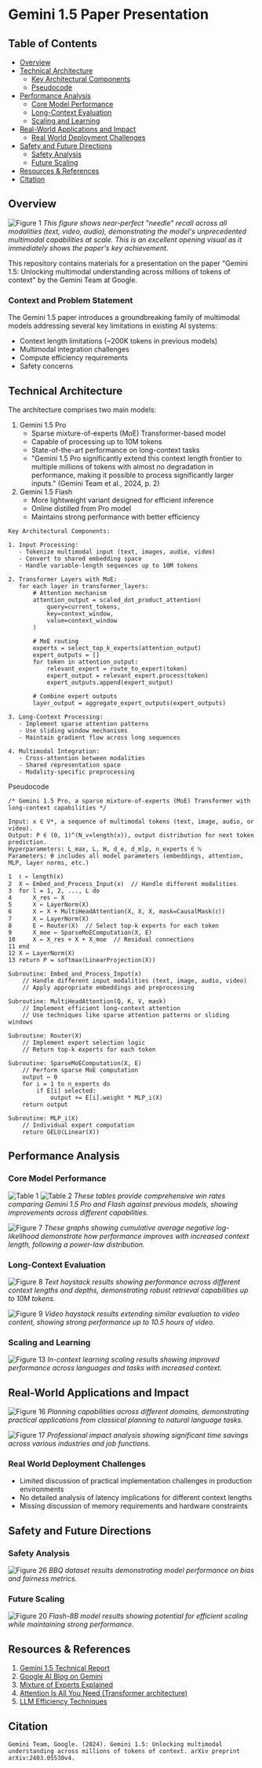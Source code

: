 # Gemini 1.5 Paper Presentation

## Table of Contents
- [Overview](#overview)
- [Technical Architecture](#technical-architecture)
  - [Key Architectural Components](#key-architectural-components)
  - [Pseudocode](#pseudocode)
- [Performance Analysis](#performance-analysis)
  - [Core Model Performance](#core-model-performance)
  - [Long-Context Evaluation](#long-context-evaluation)
  - [Scaling and Learning](#scaling-and-learning)
- [Real-World Applications and Impact](#real-world-applications-and-impact)
  - [Real World Deployment Challenges](#real-world-deployment-challenges)
- [Safety and Future Directions](#safety-and-future-directions)
  - [Safety Analysis](#safety-analysis)
  - [Future Scaling](#future-scaling)
- [Resources & References](#resources--references)
- [Citation](#citation)

## Overview

![Figure 1](images/Figure1.png)
*This figure shows near-perfect "needle" recall across all modalities (text, video, audio), demonstrating the model's unprecedented multimodal capabilities at scale. This is an excellent opening visual as it immediately shows the paper's key achievement.*

This repository contains materials for a presentation on the paper "Gemini 1.5: Unlocking multimodal understanding across millions of tokens of context" by the Gemini Team at Google.

### Context and Problem Statement

The Gemini 1.5 paper introduces a groundbreaking family of multimodal models addressing several key limitations in existing AI systems:
- Context length limitations (~200K tokens in previous models)
- Multimodal integration challenges
- Compute efficiency requirements
- Safety concerns

## Technical Architecture

The architecture comprises two main models:
1. Gemini 1.5 Pro
   - Sparse mixture-of-experts (MoE) Transformer-based model
   - Capable of processing up to 10M tokens
   - State-of-the-art performance on long-context tasks
   - "Gemini 1.5 Pro significantly extend this context length frontier to multiple millions of tokens with almost no degradation in performance, making it possible to process significantly larger inputs." (Gemini Team et al., 2024, p. 2)
2. Gemini 1.5 Flash
   - More lightweight variant designed for efficient inference
   - Online distilled from Pro model
   - Maintains strong performance with better efficiency


```
Key Architectural Components:

1. Input Processing:
   - Tokenize multimodal input (text, images, audio, video)
   - Convert to shared embedding space
   - Handle variable-length sequences up to 10M tokens

2. Transformer Layers with MoE:
   for each layer in transformer_layers:
       # Attention mechanism
       attention_output = scaled_dot_product_attention(
           query=current_tokens,
           key=context_window,
           value=context_window
       )

       # MoE routing
       experts = select_top_k_experts(attention_output)
       expert_outputs = []
       for token in attention_output:
           relevant_expert = route_to_expert(token)
           expert_output = relevant_expert.process(token)
           expert_outputs.append(expert_output)

       # Combine expert outputs
       layer_output = aggregate_expert_outputs(expert_outputs)

3. Long-Context Processing:
   - Implement sparse attention patterns
   - Use sliding window mechanisms
   - Maintain gradient flow across long sequences

4. Multimodal Integration:
   - Cross-attention between modalities
   - Shared representation space
   - Modality-specific preprocessing
```

Pseudocode
```
/* Gemini 1.5 Pro, a sparse mixture-of-experts (MoE) Transformer with long-context capabilities */

Input: x ∈ V*, a sequence of multimodal tokens (text, image, audio, or video).
Output: P ∈ (0, 1)^(N_v×length(x)), output distribution for next token prediction.
Hyperparameters: L_max, L, H, d_e, d_mlp, n_experts ∈ ℕ
Parameters: θ includes all model parameters (embeddings, attention, MLP, layer norms, etc.)

1  ℓ ← length(x)
2  X ← Embed_and_Process_Input(x)  // Handle different modalities
3  for l = 1, 2, ..., L do
4      X_res ← X
5      X ← LayerNorm(X)
6      X ← X + MultiHeadAttention(X, X, X, mask=CausalMask(ℓ))
7      X ← LayerNorm(X)
8      E ← Router(X)  // Select top-k experts for each token
9      X_moe ← SparseMoEComputation(X, E)
10     X ← X_res + X + X_moe  // Residual connections
11 end
12 X ← LayerNorm(X)
13 return P = softmax(LinearProjection(X))

Subroutine: Embed_and_Process_Input(x)
    // Handle different input modalities (text, image, audio, video)
    // Apply appropriate embeddings and preprocessing

Subroutine: MultiHeadAttention(Q, K, V, mask)
    // Implement efficient long-context attention
    // Use techniques like sparse attention patterns or sliding windows

Subroutine: Router(X)
    // Implement expert selection logic
    // Return top-k experts for each token

Subroutine: SparseMoEComputation(X, E)
    // Perform sparse MoE computation
    output ← 0
    for i = 1 to n_experts do
        if E[i] selected:
            output += E[i].weight * MLP_i(X)
    return output

Subroutine: MLP_i(X)
    // Individual expert computation
    return GELU(Linear(X))
```

## Performance Analysis

### Core Model Performance
![Table 1](images/Table1.png)
![Table 2](images/Table2.png)
*These tables provide comprehensive win rates comparing Gemini 1.5 Pro and Flash against previous models, showing improvements across different capabilities.*

![Figure 7](images/Figure7.png)
*These graphs showing cumulative average negative log-likelihood demonstrate how performance improves with increased context length, following a power-law distribution.*

### Long-Context Evaluation
![Figure 8](images/Figure8.png)
*Text haystack results showing performance across different context lengths and depths, demonstrating robust retrieval capabilities up to 10M tokens.*

![Figure 9](images/Figure9.png)
*Video haystack results extending similar evaluation to video content, showing strong performance up to 10.5 hours of video.*

### Scaling and Learning
![Figure 13](images/Figure13.png)
*In-context learning scaling results showing improved performance across languages and tasks with increased context.*

## Real-World Applications and Impact

![Figure 16](images/Figure16.png)
*Planning capabilities across different domains, demonstrating practical applications from classical planning to natural language tasks.*

![Figure 17](images/Figure19.png)
*Professional impact analysis showing significant time savings across various industries and job functions.*

### Real World Deployment Challenges
-	Limited discussion of practical implementation challenges in production environments
- No detailed analysis of latency implications for different context lengths
- Missing discussion of memory requirements and hardware constraints


## Safety and Future Directions

### Safety Analysis
![Figure 26](images/Figure26.png)
*BBQ dataset results demonstrating model performance on bias and fairness metrics.*

### Future Scaling
![Figure 20](images/Figure20.png)
*Flash-8B model results showing potential for efficient scaling while maintaining strong performance.*


## Resources & References

1. [Gemini 1.5 Technical Report](https://storage.googleapis.com/deepmind-media/gemini/gemini_1_5_report.pdf)
2. [Google AI Blog on Gemini](https://ai.googleblog.com/)
3. [Mixture of Experts Explained](https://arxiv.org/abs/2101.03961)
4. [Attention Is All You Need (Transformer architecture)](https://arxiv.org/abs/1706.03762)
5. [LLM Efficiency Techniques](https://arxiv.org/abs/2303.06865)

## Citation

```
Gemini Team, Google. (2024). Gemini 1.5: Unlocking multimodal understanding across millions of tokens of context. arXiv preprint arXiv:2403.05530v4.
```
